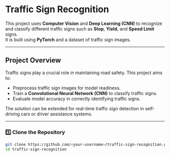 # Traffic Sign Recognition

This project uses **Computer Vision** and **Deep Learning (CNN)** to recognize and classify different traffic signs such as **Stop**, **Yield**, and **Speed Limit** signs.  
It is built using **PyTorch** and a dataset of traffic sign images.

---

##  Project Overview
Traffic signs play a crucial role in maintaining road safety. This project aims to:
- Preprocess traffic sign images for model readiness.
- Train a **Convolutional Neural Network (CNN)** to classify traffic signs.
- Evaluate model accuracy in correctly identifying traffic signs.

The solution can be extended for real-time traffic sign detection in self-driving cars or driver assistance systems.


---

### 1️⃣ Clone the Repository
```bash
git clone https://github.com/<your-username>/traffic-sign-recognition.git
cd traffic-sign-recognition
